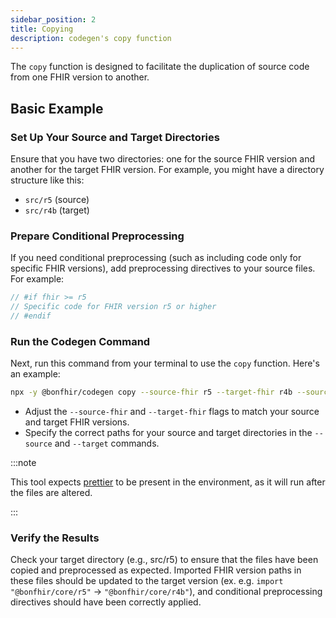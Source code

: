 ```yaml
---
sidebar_position: 2
title: Copying
description: codegen's copy function
---
```


The `copy` function is designed to facilitate the duplication of source code from one FHIR version to another.

## Basic Example

### Set Up Your Source and Target Directories

Ensure that you have two directories: one for the source FHIR version and another for the target FHIR version. For example, you might have a directory structure like this:

- `src/r5` (source)
- `src/r4b` (target)

### Prepare Conditional Preprocessing

If you need conditional preprocessing (such as including code only for specific FHIR versions), add preprocessing directives to your source files. For example:

```ts
// #if fhir >= r5
// Specific code for FHIR version r5 or higher
// #endif
```

### Run the Codegen Command

Next, run this command from your terminal to use the `copy` function. Here's an example:

```bash
npx -y @bonfhir/codegen copy --source-fhir r5 --target-fhir r4b --source "./r5" --target "./r4b"
```

- Adjust the `--source-fhir` and `--target-fhir` flags to match your source and target FHIR versions.
- Specify the correct paths for your source and target directories in the `--source` and `--target` commands.

:::note

This tool expects [prettier](https://prettier.io/) to be present in the environment, as it will run after the files are altered.

:::

### Verify the Results

Check your target directory (e.g., src/r5) to ensure that the files have been copied and preprocessed as expected. Imported FHIR version paths in these files should be updated to the target version (ex. e.g. `import "@bonfhir/core/r5"` -> `"@bonfhir/core/r4b"`), and conditional preprocessing directives should have been correctly applied.
